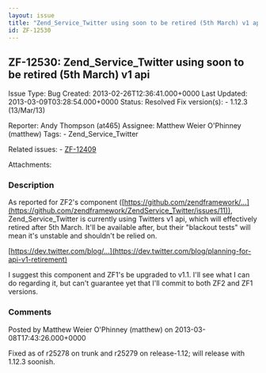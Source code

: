 ```yaml
---
layout: issue
title: "Zend_Service_Twitter using soon to be retired (5th March) v1 api"
id: ZF-12530
---
```


ZF-12530: Zend\_Service\_Twitter using soon to be retired (5th March) v1 api
----------------------------------------------------------------------------

 Issue Type: Bug Created: 2013-02-26T12:36:41.000+0000 Last Updated: 2013-03-09T03:28:54.000+0000 Status: Resolved Fix version(s): - 1.12.3 (13/Mar/13)
 
 Reporter:  Andy Thompson (at465)  Assignee:  Matthew Weier O'Phinney (matthew)  Tags: - Zend\_Service\_Twitter
 
 Related issues: - [ZF-12409](/issues/browse/ZF-12409)
 
 Attachments: 
### Description

As reported for ZF2's component ([https://github.com/zendframework/…](https://github.com/zendframework/ZendService_Twitter/issues/11)), Zend\_Service\_Twitter is currently using Twitters v1 api, which will effectively retired after 5th March. It'll be available after, but their "blackout tests" will mean it's unstable and shouldn't be relied on.

[https://dev.twitter.com/blog/…](https://dev.twitter.com/blog/planning-for-api-v1-retirement)

I suggest this component and ZF1's be upgraded to v1.1. I'll see what I can do regarding it, but can't guarantee yet that I'll commit to both ZF2 and ZF1 versions.

 

 

### Comments

Posted by Matthew Weier O'Phinney (matthew) on 2013-03-08T17:43:26.000+0000

Fixed as of r25278 on trunk and r25279 on release-1.12; will release with 1.12.3 soonish.

 

 